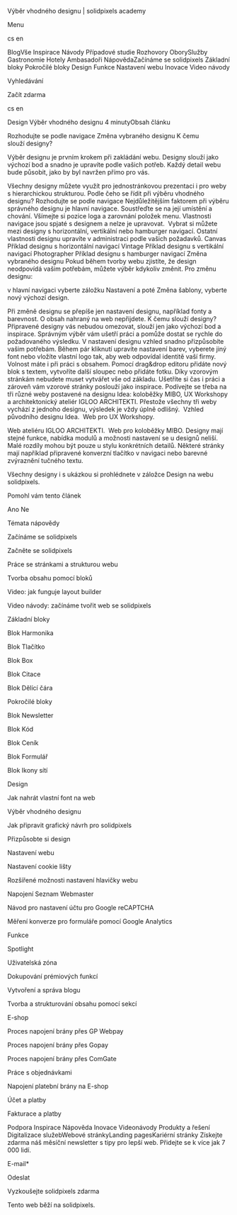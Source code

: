 <p>Výběr vhodného designu | solidpixels academy</p>
<p>Menu</p>
<p>cs en</p>
<p>BlogVše Inspirace Návody Případové studie Rozhovory OborySlužby Gastronomie Hotely Ambasadoři NápovědaZačínáme se solidpixels Základní bloky Pokročilé bloky Design Funkce Nastavení webu Inovace Video návody</p>
<p>Vyhledávání</p>
<p>Začít zdarma</p>
<p>cs en</p>
<p>Design
Výběr vhodného designu
4 minutyObsah článku</p>
<p>Rozhodujte se podle navigace
Změna vybraného designu
K čemu slouží designy?</p>
<p>Výběr designu je prvním krokem při zakládání webu. Designy slouží jako výchozí bod a snadno je upravíte podle vašich potřeb. Každý detail webu bude působit, jako by byl navržen přímo pro vás.</p>
<p>Všechny designy můžete využít pro jednostránkovou prezentaci i pro weby s hierarchickou strukturou. Podle čeho se řídit při výběru vhodného designu?
Rozhodujte se podle navigace
Nejdůležitějším faktorem při výběru správného designu je hlavní navigace. Soustřeďte se na její umístění a chování. Všímejte si pozice loga a zarovnání položek menu. Vlastnosti navigace jsou spjaté s designem a nelze je upravovat. 
Vybrat si můžete mezi designy s horizontální, vertikální nebo hamburger navigací. Ostatní vlastnosti designu upravíte v administraci podle vašich požadavků.
Canvas
Příklad designu s horizontální navigací
 Vintage
Příklad designu s vertikální navigací
 Photographer
Příklad designu s hamburger navigací
Změna vybraného designu
Pokud během tvorby webu zjistíte, že design neodpovídá vašim potřebám, můžete výběr kdykoliv změnit.
Pro změnu designu:</p>
<p>v hlavní navigaci vyberte záložku Nastavení a poté Změna šablony,
vyberte nový výchozí design.</p>
<p>Při změně designu se přepíše jen nastavení designu, například fonty a barevnost. O obsah nahraný na web nepřijdete.
K čemu slouží designy?
Připravené designy vás nebudou omezovat, slouží jen jako výchozí bod a inspirace. Správným výběr vám ušetří práci a pomůže dostat se rychle do požadovaného výsledku.
V nastavení designu vzhled snadno přizpůsobíte vašim potřebám. Během pár kliknutí upravíte nastavení barev, vyberete jiný font nebo vložíte vlastní logo tak, aby web odpovídal identitě vaší firmy. 
Volnost máte i při práci s obsahem. Pomocí drag&amp;drop editoru přidáte nový blok s textem, vytvoříte další sloupec nebo přidáte fotku. Díky vzorovým stránkám nebudete muset vytvářet vše od základu. Ušetříte si čas i práci a zároveň vám vzorové stránky poslouží jako inspirace.
Podívejte se třeba na tři různé weby postavené na designu Idea: koloběžky MIBO, UX Workshopy a architektonický ateliér IGLOO ARCHITEKTI. Přestože všechny tři weby vychází z jednoho designu, výsledek je vždy úplně odlišný. 
Vzhled původního designu Idea. 
 Web pro UX Workshopy.</p>
<p>Web ateliéru IGLOO ARCHITEKTI. 
 Web pro koloběžky MIBO.
Designy mají stejné funkce, nabídka modulů a možnosti nastavení se u designů neliší. Malé rozdíly mohou být pouze u stylu konkrétních detailů. Některé stránky mají například připravené konverzní tlačítko v navigaci nebo barevné zvýraznění tučného textu.</p>
<p>Všechny designy i s ukázkou si prohlédnete v záložce Design na webu solidpixels.</p>
<p>Pomohl vám tento článek</p>
<p>Ano
Ne</p>
<p>Témata nápovědy</p>
<p>Začínáme se solidpixels</p>
<p>Začněte se solidpixels</p>
<p>Práce se stránkami a strukturou webu</p>
<p>Tvorba obsahu pomocí bloků</p>
<p>Video: jak funguje layout builder </p>
<p>Video návody: začínáme tvořit web se solidpixels</p>
<p>Základní bloky</p>
<p>Blok Harmonika</p>
<p>Blok Tlačítko</p>
<p>Blok Box</p>
<p>Blok Citace</p>
<p>Blok Dělící čára</p>
<p>Pokročilé bloky</p>
<p>Blok Newsletter</p>
<p>Blok Kód</p>
<p>Blok Ceník</p>
<p>Blok Formulář</p>
<p>Blok Ikony sítí</p>
<p>Design</p>
<p>Jak nahrát vlastní font na web</p>
<p>Výběr vhodného designu</p>
<p>Jak připravit grafický návrh pro solidpixels</p>
<p>Přizpůsobte si design</p>
<p>Nastavení webu</p>
<p>Nastavení cookie lišty</p>
<p>Rozšířené možnosti nastavení hlavičky webu</p>
<p>Napojení Seznam Webmaster</p>
<p>Návod pro nastavení účtu pro Google reCAPTCHA</p>
<p>Měření konverze pro formuláře pomocí Google Analytics</p>
<p>Funkce</p>
<p>Spotlight</p>
<p>Uživatelská zóna</p>
<p>Dokupování prémiových funkcí</p>
<p>Vytvoření a správa blogu</p>
<p>Tvorba a strukturování obsahu pomocí sekcí</p>
<p>E-shop</p>
<p>Proces napojení brány přes GP Webpay</p>
<p>Proces napojení brány přes Gopay</p>
<p>Proces napojení brány přes ComGate</p>
<p>Práce s objednávkami</p>
<p>Napojení platební brány na E-shop</p>
<p>Účet a platby</p>
<p>Fakturace a platby</p>
<p>Podpora
 Inspirace
Nápověda
Inovace
Videonávody
 Produkty a řešení
 Digitalizace služebWebové stránkyLanding pagesKariérní stránky Získejte zdarma náš měsíční newsletter s tipy pro lepší web. Přidejte se k více jak 7 000 lidí.</p>
<p>E-mail*</p>
<p>Odeslat</p>
<p>Vyzkoušejte solidpixels zdarma</p>
<p>Tento web běží na solidpixels.</p>